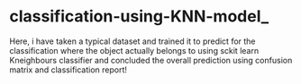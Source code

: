 # classification-using-KNN-model_
Here, i have taken a typical dataset and trained it to predict for the classification where the object actually belongs to using sckit learn Kneighbours classifier and concluded the overall prediction using confusion matrix and classification report!
